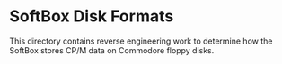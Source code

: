 # SoftBox Disk Formats

This directory contains reverse engineering work to determine how
the SoftBox stores CP/M data on Commodore floppy disks.
